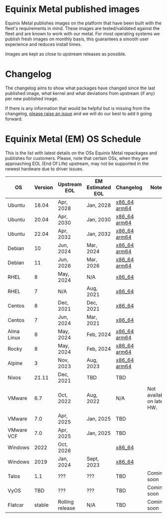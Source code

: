 
# Equinix Metal published images

Equinix Metal publishes images on the platform that have been built with the fleet's requirements in mind. These images are tested/validated against the fleet and are known to work with our metal. For most operating systems we publish fresh images on monthly basis, this guarantees a smooth user experience and reduces install times.

Images are kept as close to upstream releases as possible.

# Changelog

The changelog aims to show what packages have changed since the last published image, what kernel and what deviations from upstream (if any) per new published image.

If there is any information that would be helpful but is missing from the changelog, [please raise an issue](https://github.com/packethost/metal-images-changelog/issues/new) and we will do our best to add it going forward.

# Equinix Metal (EM) OS Schedule

This is the list with latest details on the OSs Equinix Metal repackages and publishes for customers. Please, note that certain OSs, when they are approaching EOL (End Of Life) upstream, may not be supported in the newest hardware due to driver issues.

| OS         | Version | Upstream EOL | EM Estimated EOL |  Changelog | Notes |
| ---        | --- | --- | --- | --- | --- |
| Ubuntu     | 18.04 | Apr, 2028 | Jan, 2028 | [x86_64](ubuntu/x86_64/18_04.md) [arm64](ubuntu/aarch64/18_04.md) | |
| Ubuntu     | 20.04 | Apr, 2030 | Jan, 2030 |  [x86_64](ubuntu/x86_64/20_04.md) [arm64](ubuntu/aarch64/20_04.md) | |
| Ubuntu     | 22.04 | Apr, 2032 | Jan, 2032 | [x86_64](ubuntu/x86_64/22_04.md) [arm64](ubuntu/aarch64/22_04.md) | |
| Debian     | 10    | Jun, 2024 | Mar, 2024 | [x86_64](debian/x86_64/10.md) [arm64](debian/aarch64/10.md) | |
| Debian     | 11    | Jun, 2026 | Mar, 2026 | [x86_64](debian/x86_64/11.md) [arm64](debian/aarch64/11.md) | |
| RHEL       | 8     | May, 2024 | N/A  | [x86_64](rhel/x86_64/8.md) | |
| RHEL       | 7     | N/A | Aug, 2021  | [x86_64](rhel/x86_64/7.md) | |
| Centos     | 8     | Dec, 2021 | Dec, 2021  | [x86_64](centos/x86_64/8.md) | |
| Centos     | 7     | Jun, 2024 | Mar, 2021  | [x86_64](centos/x86_64/7.md) | |
| Alma Linux | 8     | May, 2024 | Feb, 2024  | [x86_64](alma/x86_64/8.md) [arm64](alma/aarch64/8.md) | |
| Rocky      | 8     | May, 2024 | Feb, 2024  | [x86_64](rocky/x86_64/8.md) [arm64](rocky/aarch64/8.md) | |
| Alpine     | 3     | Nov, 2023 | Aug, 2023 | [x86_64](alpine/x86_64/3.md) [arm64](alpine/aarch64/3.md) | |
| Nixos      | 21.11 | Dec, 2021 | TBD  | TBD | |
| VMware     | 6.7   | Oct, 2022 | Aug, 2022  | N/A | Not available on latest HW. |
| VMware     | 7.0   | Apr, 2025 | Jan, 2025  | TBD | |
| VMware VCF | 7.0   | Apr, 2025 | Jan, 2025  | TBD | |
| Windows    | 2022  | Oct, 2026 |  | [x86_64](windows/x86_64/2022.md) | |
| Windows    | 2019  | Jan, 2024 | Sept, 2023  | [x86_64](windows/x86_64/2019.md) | |
| Talos      | 1.1   | ??? | ???  | TBD | Coming soon |
| VyOS       | TBD   | ??? | ???  | TBD | Coming soon |
| Flatcar    |stable | Rolling release | N/A  | TBD | Coming soon |

